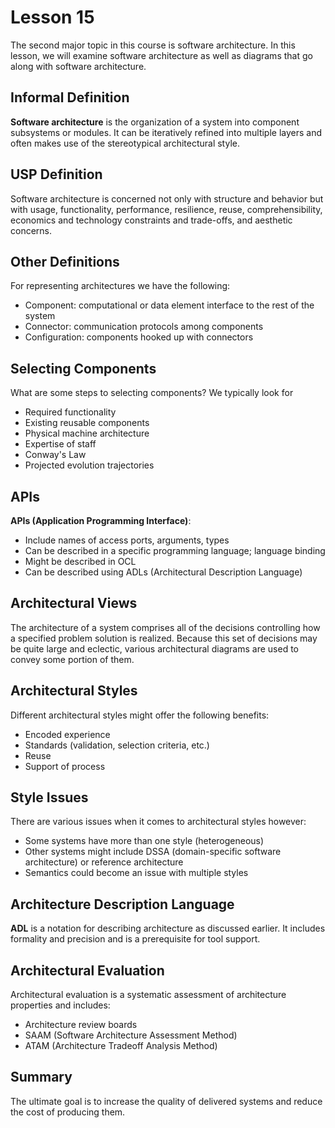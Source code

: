 # Lesson 15

The second major topic in this course is software architecture. In this lesson, we will examine software architecture as well as diagrams that go along with software architecture.

## Informal Definition

**Software architecture** is the organization of a system into component subsystems or modules. It can be iteratively refined into multiple layers and often makes use of the stereotypical architectural style.

## USP Definition

Software architecture is concerned not only with structure and behavior but with usage, functionality, performance, resilience, reuse, comprehensibility, economics and technology constraints and trade-offs, and aesthetic concerns.

## Other Definitions

For representing architectures we have the following:

- Component: computational or data element interface to the rest of the system
- Connector: communication protocols among components
- Configuration: components hooked up with connectors

## Selecting Components

What are some steps to selecting components? We typically look for

- Required functionality
- Existing reusable components
- Physical machine architecture
- Expertise of staff
- Conway's Law
- Projected evolution trajectories

## APIs

**APIs (Application Programming Interface)**:

- Include names of access ports, arguments, types
- Can be described in a specific programming language; language binding
- Might be described in OCL
- Can be described using ADLs (Architectural Description Language)

## Architectural Views

The architecture of a system comprises all of the decisions controlling how a specified problem solution is realized. Because this set of decisions may be quite large and eclectic, various architectural diagrams are used to convey some portion of them.

## Architectural Styles

Different architectural styles might offer the following benefits:

- Encoded experience
- Standards (validation, selection criteria, etc.)
- Reuse
- Support of process

## Style Issues

There are various issues when it comes to architectural styles however:

- Some systems have more than one style (heterogeneous)
- Other systems might include DSSA (domain-specific software architecture) or reference architecture
- Semantics could become an issue with multiple styles

## Architecture Description Language

**ADL** is a notation for describing architecture as discussed earlier. It includes formality and precision and is a prerequisite for tool support.

## Architectural Evaluation

Architectural evaluation is a systematic assessment of architecture properties and includes:

- Architecture review boards
- SAAM (Software Architecture Assessment Method)
- ATAM (Architecture Tradeoff Analysis Method)

## Summary

The ultimate goal is to increase the quality of delivered systems and reduce the cost of producing them.
